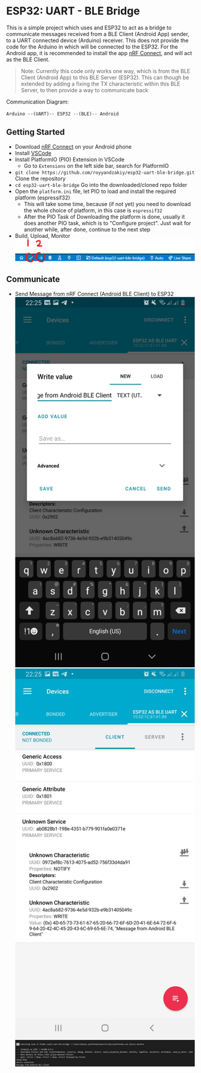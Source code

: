 # ESP32: UART - BLE Bridge

This is a simple project which uses and ESP32 to act as a bridge to communicate messages received from a BLE Client (Android App) sender, to a UART connected device (Arduino) receiver. This does not provide the code for the Arduino in which will be connected to the ESP32. For the Android app, it is recommended to install the app [nRF Connect](https://play.google.com/store/apps/details?id=no.nordicsemi.android.mcp), and will act as the BLE Client.

> Note: Currently this code only works one way, which is from the BLE Client (Android App) to this BLE Server (ESP32). This can though be extended by adding a fixing the TX characteristic within this BLE Server, to then provide a way to communicate back

Communication Diagram:

`Arduino --(UART)-- ESP32 --(BLE)-- Android`

## Getting Started
- Download [nRF Connect](https://play.google.com/store/apps/details?id=no.nordicsemi.android.mcp) on your Android phone
- Install [VSCode](https://code.visualstudio.com/download)
- Install PlatformIO (PIO) Extension in VSCode
    - Go to `Extensions` on the left side bar, search for PlatformIO
- `git clone https://github.com/royyandzakiy/esp32-uart-ble-bridge.git` Clone the repository 
- `cd esp32-uart-ble-bridge` Go into the downloaded/cloned repo folder
- Open the `platform.ini` file, let PIO to load and install the required platform (espressif32)
    - This will take some time, because (if not yet) you need to download the whole choice of platform, in this case is `espressif32`
    - After the PIO Task of Downloading the platform is done, usually it does another PIO task, which is to "Configure project". Just wait for another while, after done, continue to the next step
- Build, Upload, Monitor
    ![](docs/build-upload.png)

## Communicate
- Send Message from nRF Connect (Android BLE Client) to ESP32
![](docs/ble-client-send-1.jpeg)
![](docs/ble-client-send-2.jpeg)
![](docs/ble-server-recieve.jpeg)